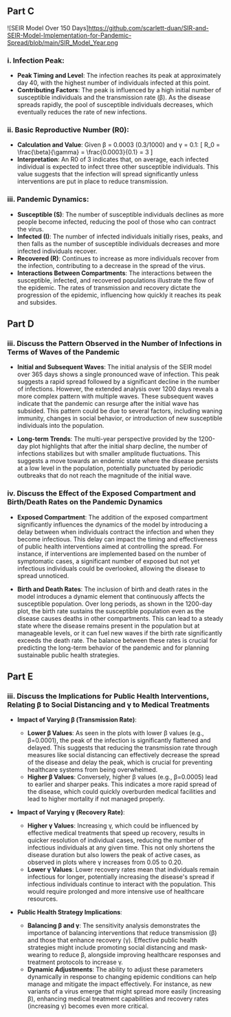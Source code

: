 ## Part C
![SEIR Model Over 150 Days]https://github.com/scarlett-duan/SIR-and-SEIR-Model-Implementation-for-Pandemic-Spread/blob/main/SIR_Model_Year.png
### i. Infection Peak:
- **Peak Timing and Level**: The infection reaches its peak at approximately day 40, with the highest number of individuals infected at this point.
- **Contributing Factors**: The peak is influenced by a high initial number of susceptible individuals and the transmission rate (β). As the disease spreads rapidly, the pool of susceptible individuals decreases, which eventually reduces the rate of new infections.

### ii. Basic Reproductive Number (R0):
- **Calculation and Value**: Given β = 0.0003 (0.3/1000) and γ = 0.1:
  \[
  R_0 = \frac{\beta}{\gamma} = \frac{0.0003}{0.1} = 3
  \]
- **Interpretation**: An R0 of 3 indicates that, on average, each infected individual is expected to infect three other susceptible individuals. This value suggests that the infection will spread significantly unless interventions are put in place to reduce transmission.

### iii. Pandemic Dynamics:
- **Susceptible (S)**: The number of susceptible individuals declines as more people become infected, reducing the pool of those who can contract the virus.
- **Infected (I)**: The number of infected individuals initially rises, peaks, and then falls as the number of susceptible individuals decreases and more infected individuals recover.
- **Recovered (R)**: Continues to increase as more individuals recover from the infection, contributing to a decrease in the spread of the virus.
- **Interactions Between Compartments**: The interactions between the susceptible, infected, and recovered populations illustrate the flow of the epidemic. The rates of transmission and recovery dictate the progression of the epidemic, influencing how quickly it reaches its peak and subsides.

## Part D

### iii. Discuss the Pattern Observed in the Number of Infections in Terms of Waves of the Pandemic

- **Initial and Subsequent Waves**: The initial analysis of the SEIR model over 365 days shows a single pronounced wave of infection. This peak suggests a rapid spread followed by a significant decline in the number of infections. However, the extended analysis over 1200 days reveals a more complex pattern with multiple waves. These subsequent waves indicate that the pandemic can resurge after the initial wave has subsided. This pattern could be due to several factors, including waning immunity, changes in social behavior, or introduction of new susceptible individuals into the population.

- **Long-term Trends**: The multi-year perspective provided by the 1200-day plot highlights that after the initial sharp decline, the number of infections stabilizes but with smaller amplitude fluctuations. This suggests a move towards an endemic state where the disease persists at a low level in the population, potentially punctuated by periodic outbreaks that do not reach the magnitude of the initial wave.

### iv. Discuss the Effect of the Exposed Compartment and Birth/Death Rates on the Pandemic Dynamics

- **Exposed Compartment**: The addition of the exposed compartment significantly influences the dynamics of the model by introducing a delay between when individuals contract the infection and when they become infectious. This delay can impact the timing and effectiveness of public health interventions aimed at controlling the spread. For instance, if interventions are implemented based on the number of symptomatic cases, a significant number of exposed but not yet infectious individuals could be overlooked, allowing the disease to spread unnoticed.

- **Birth and Death Rates**: The inclusion of birth and death rates in the model introduces a dynamic element that continuously affects the susceptible population. Over long periods, as shown in the 1200-day plot, the birth rate sustains the susceptible population even as the disease causes deaths in other compartments. This can lead to a steady state where the disease remains present in the population but at manageable levels, or it can fuel new waves if the birth rate significantly exceeds the death rate. The balance between these rates is crucial for predicting the long-term behavior of the pandemic and for planning sustainable public health strategies.

## Part E
### iii. Discuss the Implications for Public Health Interventions, Relating β to Social Distancing and γ to Medical Treatments

- **Impact of Varying β (Transmission Rate)**:
  - **Lower β Values**: As seen in the plots with lower β values (e.g., β=0.0001), the peak of the infection is significantly flattened and delayed. This suggests that reducing the transmission rate through measures like social distancing can effectively decrease the spread of the disease and delay the peak, which is crucial for preventing healthcare systems from being overwhelmed.
  - **Higher β Values**: Conversely, higher β values (e.g., β=0.0005) lead to earlier and sharper peaks. This indicates a more rapid spread of the disease, which could quickly overburden medical facilities and lead to higher mortality if not managed properly.

- **Impact of Varying γ (Recovery Rate)**:
  - **Higher γ Values**: Increasing γ, which could be influenced by effective medical treatments that speed up recovery, results in quicker resolution of individual cases, reducing the number of infectious individuals at any given time. This not only shortens the disease duration but also lowers the peak of active cases, as observed in plots where γ increases from 0.05 to 0.20.
  - **Lower γ Values**: Lower recovery rates mean that individuals remain infectious for longer, potentially increasing the disease's spread if infectious individuals continue to interact with the population. This would require prolonged and more intensive use of healthcare resources.

- **Public Health Strategy Implications**:
  - **Balancing β and γ**: The sensitivity analysis demonstrates the importance of balancing interventions that reduce transmission (β) and those that enhance recovery (γ). Effective public health strategies might include promoting social distancing and mask-wearing to reduce β, alongside improving healthcare responses and treatment protocols to increase γ.
  - **Dynamic Adjustments**: The ability to adjust these parameters dynamically in response to changing epidemic conditions can help manage and mitigate the impact effectively. For instance, as new variants of a virus emerge that might spread more easily (increasing β), enhancing medical treatment capabilities and recovery rates (increasing γ) becomes even more critical.

